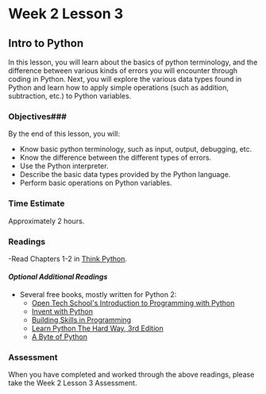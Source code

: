 # Week 2 Lesson 3 #
## Intro to Python ##

In this lesson, you will learn about the basics of python terminology, and the difference between various kinds of errors you will encounter through coding in Python.  Next, you will explore the various data types found in Python and learn how to apply simple operations (such as addition, subtraction, etc.) to Python variables.


### Objectives###
By the end of this lesson, you will:

- Know basic python terminology, such as input, output, debugging, etc.
- Know the difference between the different types of errors.
- Use the Python interpreter.
- Describe the basic data types provided by the Python language.
- Perform basic operations on Python variables.



### Time Estimate ###
Approximately 2 hours.

### Readings ###

-Read Chapters 1-2 in [Think Python](http://faculty.stedwards.edu/mikek/python/thinkpython.pdf).


#### *Optional Additional Readings* ####
- Several free books, mostly written for Python 2:
	- [Open Tech School's Introduction to Programming with Python](http://opentechschool.github.io/python-beginners/en/index.html)
	- [Invent with Python](http://inventwithpython.com/)
	- [Building Skills in Programming](http://www.itmaybeahack.com/homepage/books/)
	- [Learn Python The Hard Way, 3rd Edition](http://learnpythonthehardway.org/book/)
	- [A Byte of Python](http://www.ibiblio.org/g2swap/byteofpython/read/)


### Assessment ###

When you have completed and worked through the above readings, please take the Week 2 Lesson 3 Assessment.
